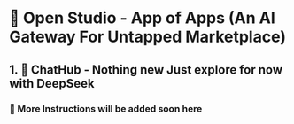 # 🎨 Open Studio - App of Apps (An AI Gateway For Untapped Marketplace)

## 1. 💬 ChatHub - Nothing new Just explore for now with DeepSeek

### 📝 More Instructions will be added soon here